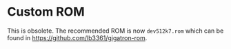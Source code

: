 # Custom ROM 

This is obsolete. The recommended ROM is now `dev512k7.rom`
which can be found in https://github.com/lb3361/gigatron-rom.

